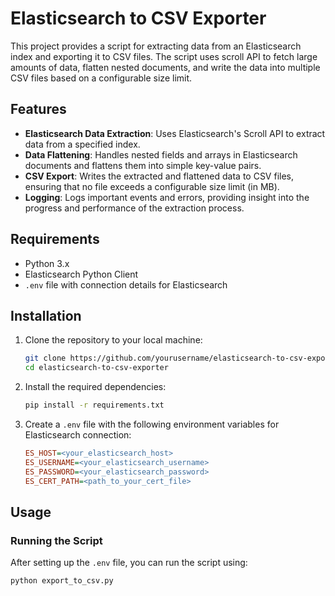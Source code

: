 # Elasticsearch to CSV Exporter

This project provides a script for extracting data from an Elasticsearch index and exporting it to CSV files. The script uses scroll API to fetch large amounts of data, flatten nested documents, and write the data into multiple CSV files based on a configurable size limit.

## Features

- **Elasticsearch Data Extraction**: Uses Elasticsearch's Scroll API to extract data from a specified index.
- **Data Flattening**: Handles nested fields and arrays in Elasticsearch documents and flattens them into simple key-value pairs.
- **CSV Export**: Writes the extracted and flattened data to CSV files, ensuring that no file exceeds a configurable size limit (in MB).
- **Logging**: Logs important events and errors, providing insight into the progress and performance of the extraction process.

## Requirements

- Python 3.x
- Elasticsearch Python Client
- `.env` file with connection details for Elasticsearch

## Installation

1. Clone the repository to your local machine:
    ```bash
    git clone https://github.com/yourusername/elasticsearch-to-csv-exporter.git
    cd elasticsearch-to-csv-exporter
    ```

2. Install the required dependencies:
    ```bash
    pip install -r requirements.txt
    ```

3. Create a `.env` file with the following environment variables for Elasticsearch connection:
    ```ini
    ES_HOST=<your_elasticsearch_host>
    ES_USERNAME=<your_elasticsearch_username>
    ES_PASSWORD=<your_elasticsearch_password>
    ES_CERT_PATH=<path_to_your_cert_file>
    ```

## Usage

### Running the Script

After setting up the `.env` file, you can run the script using:

```bash
python export_to_csv.py
